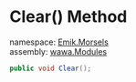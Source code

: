 # Clear\(\) Method

namespace: [Emik\.Morsels](../../Emik.Morsels.md)<br />
assembly: [wawa\.Modules](../../../wawa.Modules.md)



```csharp
public void Clear();
```

